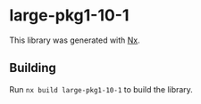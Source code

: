 # large-pkg1-10-1

This library was generated with [Nx](https://nx.dev).

## Building

Run `nx build large-pkg1-10-1` to build the library.
